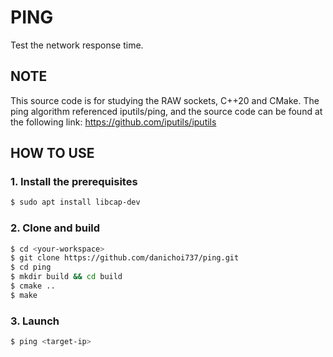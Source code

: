 # PING
Test the network response time.

## NOTE
This source code is for studying the RAW sockets, C++20 and CMake. The ping algorithm referenced iputils/ping, and the source code can be found at the following link:
https://github.com/iputils/iputils

## HOW TO USE
### 1. Install the prerequisites
```bash
$ sudo apt install libcap-dev
```

### 2. Clone and build
```bash
$ cd <your-workspace>
$ git clone https://github.com/danichoi737/ping.git
$ cd ping
$ mkdir build && cd build
$ cmake ..
$ make
```

### 3. Launch
```bash
$ ping <target-ip>
```

